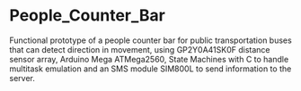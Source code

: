 # People_Counter_Bar
Functional prototype of a people counter bar for public transportation buses that can detect direction in movement, using GP2Y0A41SK0F distance sensor array, Arduino Mega ATMega2560, State Machines with C to handle multitask emulation and an SMS module SIM800L to send information to the server.
